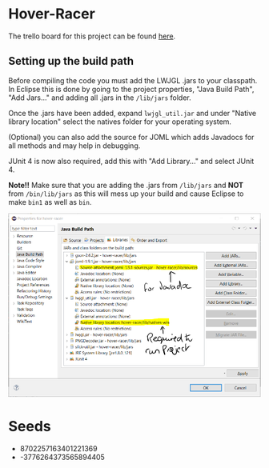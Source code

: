 # Hover-Racer
The trello board for this project can be found [here](https://trello.com/b/2euP6bQy/planning).
## Setting up the build path
Before compiling the code you must add the LWJGL .jars to your classpath. In Eclipse this is done by going to the project properties, "Java Build Path", "Add Jars..." and adding all .jars in the `/lib/jars` folder.

Once the .jars have been added, expand `lwjgl_util.jar` and under "Native library location" select the natives folder for your operating system.

(Optional) you can also add the source for JOML which adds Javadocs for all methods and may help in debugging.

JUnit 4 is now also required, add this with "Add Library..." and select JUnit 4.

**Note!!** Make sure that you are adding the .jars from `/lib/jars` and **NOT** from `/bin/lib/jars` as this will mess up your build and cause Eclipse to make `bin1` as well as `bin`. 

![The Eclipse Build Path Window](buildPath.png)

# Seeds
- 8702257163401221369
- -3776264373565894405
